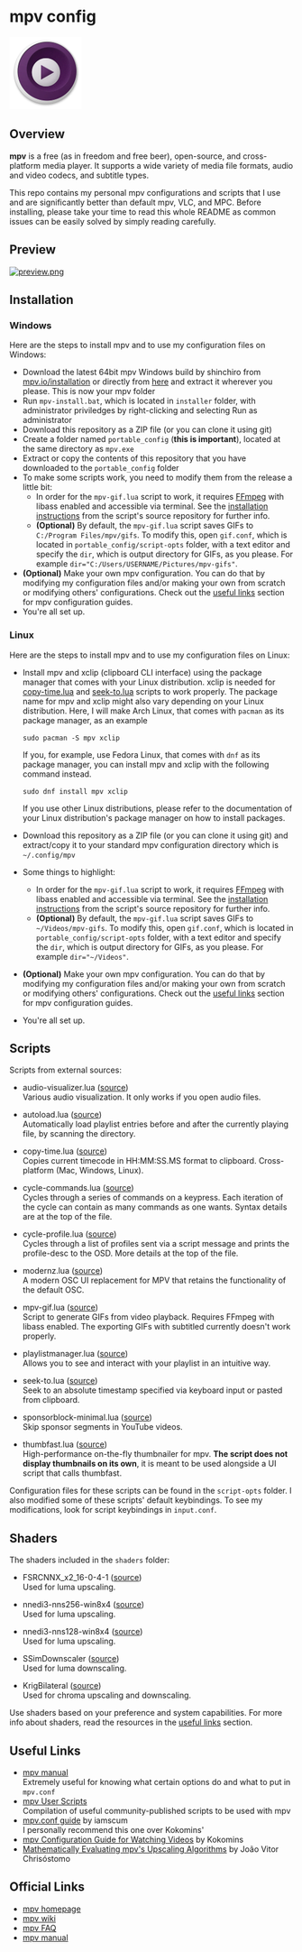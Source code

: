 # mpv config

![mpv logo](https://raw.githubusercontent.com/mpv-player/mpv.io/master/source/images/mpv-logo-128.png)

## Overview

**mpv** is a free (as in freedom and free beer), open-source, and cross-platform media player. It supports
a wide variety of media file formats, audio and video codecs, and subtitle types.

This repo contains my personal mpv configurations and scripts that I use and are significantly better than default mpv, VLC, and MPC. Before installing, please take your time to read this whole README as common issues can be easily solved by simply reading carefully.


## Preview

[![preview.png](https://i.postimg.cc/8zNHHPHy/preview.png)](https://postimg.cc/VdZnsw2M)

## Installation

### Windows

Here are the steps to install mpv and to use my configuration files on Windows:
* Download the latest 64bit mpv Windows build by shinchiro from [mpv.io/installation](https://mpv.io/installation/) or directly from [here](https://sourceforge.net/projects/mpv-player-windows/files/) and extract it wherever you please. This is now your mpv folder
* Run `mpv-install.bat`, which is located in `installer` folder, with administrator priviledges by right-clicking and selecting Run as administrator
* Download this repository as a ZIP file (or you can clone it using git)
* Create a folder named `portable_config` (**this is important**), located at the same directory as `mpv.exe`
* Extract or copy the contents of this repository that you have downloaded to the `portable_config` folder
* To make some scripts work, you need to modify them from the release a little bit:
  * In order for the `mpv-gif.lua` script to work, it requires [FFmpeg](https://ffmpeg.org/) with libass enabled and accessible via terminal. See the [installation instructions](https://github.com/Scheliux/mpv-gif-generator#installation) from the script's source repository for further info.
  * **(Optional)** By default, the `mpv-gif.lua` script saves GIFs to `C:/Program Files/mpv/gifs`. To modify this, open `gif.conf`, which is located in `portable_config/script-opts` folder, with a text editor and specify the `dir`, which is output directory for GIFs, as you please. For example `dir="C:/Users/USERNAME/Pictures/mpv-gifs"`.
* **(Optional)** Make your own mpv configuration. You can do that by modifying my configuration files and/or making your own from scratch or modifying others' configurations. Check out the [useful links](#useful-links) section for mpv configuration guides.
* You're all set up.

### Linux

Here are the steps to install mpv and to use my configuration files on Linux:

* Install mpv and xclip (clipboard CLI interface) using the package manager that comes with your Linux distribution. xclip is needed for [copy-time.lua](https://github.com/noelsimbolon/mpv-config/blob/linux/scripts/copy-time.lua) and [seek-to.lua](https://github.com/noelsimbolon/mpv-config/blob/linux/scripts/seek-to.lua) scripts to work properly. The package name for mpv and xclip might also vary depending on your Linux distribution. Here, I will make Arch Linux, that comes with `pacman` as its package manager, as an example
  
  ```
  sudo pacman -S mpv xclip
  ```

  If you, for example, use Fedora Linux, that comes with `dnf` as its package manager, you can install mpv and xclip with the following command instead.
  ```
  sudo dnf install mpv xclip
  ```

  If you use other Linux distributions, please refer to the documentation of your Linux distribution's package manager on how to install packages.

* Download this repository as a ZIP file (or you can clone it using git) and extract/copy it to your standard mpv configuration directory which is `~/.config/mpv`
* Some things to highlight:
  * In order for the `mpv-gif.lua` script to work, it requires [FFmpeg](https://ffmpeg.org/) with libass enabled and accessible via terminal. See the [installation instructions](https://github.com/Scheliux/mpv-gif-generator#installation) from the script's source repository for further info.
  * **(Optional)** By default, the `mpv-gif.lua` script saves GIFs to `~/Videos/mpv-gifs`. To modify this, open `gif.conf`, which is located in `portable_config/script-opts` folder, with a text editor and specify the `dir`, which is output directory for GIFs, as you please. For example `dir="~/Videos"`.
* **(Optional)** Make your own mpv configuration. You can do that by modifying my configuration files and/or making your own from scratch or modifying others' configurations. Check out the [useful links](#useful-links) section for mpv configuration guides.
* You're all set up.

## Scripts

Scripts from external sources:

* audio-visualizer.lua ([source](https://github.com/mfcc64/mpv-scripts#visualizerlua))\
  Various audio visualization. It only works if you open audio files.
  
* autoload.lua ([source](https://github.com/mpv-player/mpv/blob/master/TOOLS/lua/autoload.lua))\
  Automatically load playlist entries before and after the currently playing file, by scanning the directory.

* copy-time.lua ([source](https://github.com/linguisticmind/mpv-scripts/tree/master/copy-time))\
  Copies current timecode in HH:MM:SS.MS format to clipboard. Cross-platform (Mac, Windows, Linux).

* cycle-commands.lua ([source](https://github.com/CogentRedTester/mpv-scripts#cycle-commands))\
  Cycles through a series of commands on a keypress. Each iteration of the cycle can contain as many commands as one wants. Syntax details are at the top of the file.

* cycle-profile.lua ([source](https://github.com/CogentRedTester/mpv-scripts#cycle-profile))\
  Cycles through a list of profiles sent via a script message and prints the profile-desc to the OSD. More details at the top of the file.

* modernz.lua ([source](https://github.com/Samillion/ModernZ))\
  A modern OSC UI replacement for MPV that retains the functionality of the default OSC.

* mpv-gif.lua ([source](https://github.com/Scheliux/mpv-gif-generator))\
  Script to generate GIFs from video playback. Requires FFmpeg with libass enabled. The exporting GIFs with subtitled currently doesn't work properly.

* playlistmanager.lua ([source](https://github.com/jonniek/mpv-playlistmanager))\
  Allows you to see and interact with your playlist in an intuitive way.

* seek-to.lua ([source](https://github.com/dexeonify/mpv-config/blob/main/scripts/seek-to.lua))\
  Seek to an absolute timestamp specified via keyboard input or pasted from clipboard.

* sponsorblock-minimal.lua ([source](https://codeberg.org/jouni/mpv_sponsorblock_minimal))\
  Skip sponsor segments in YouTube videos.

* thumbfast.lua ([source](https://github.com/po5/thumbfast))\
  High-performance on-the-fly thumbnailer for mpv. **The script does not display thumbnails on its own**, it is meant to be used alongside a UI script that calls thumbfast.

Configuration files for these scripts can be found in the `script-opts` folder. I also modified some of these scripts' default keybindings. To see my modifications, look for script keybindings in `input.conf`.

## Shaders

The shaders included in the `shaders` folder:

* FSRCNNX_x2_16-0-4-1 ([source](https://github.com/igv/FSRCNN-TensorFlow/releases))\
  Used for luma upscaling.
  
* nnedi3-nns256-win8x4 ([source](https://github.com/bjin/mpv-prescalers/tree/master))\
  Used for luma upscaling.

* nnedi3-nns128-win8x4 ([source](https://github.com/bjin/mpv-prescalers/tree/master))\
  Used for luma upscaling.
  
* SSimDownscaler ([source](https://gist.github.com/igv))\
  Used for luma downscaling.

* KrigBilateral ([source](https://gist.github.com/igv))\
  Used for chroma upscaling and downscaling.

Use shaders based on your preference and system capabilities. For more info about shaders, read the resources in the [useful links](#useful-links) section.

## Useful Links

* [mpv manual](https://mpv.io/manual/master/)\
  Extremely useful for knowing what certain options do and what to put in `mpv.conf`
* [mpv User Scripts](https://github.com/mpv-player/mpv/wiki/User-Scripts)\
  Compilation of useful community-published scripts to be used with mpv
* [mpv.conf guide](https://iamscum.wordpress.com/guides/videoplayback-guide/mpv-conf/) by iamscum\
  I personally recommend this one over Kokomins'
* [mpv Configuration Guide for Watching Videos](https://kokomins.wordpress.com/2019/10/14/mpv-config-guide/) by Kokomins
* [Mathematically Evaluating mpv's Upscaling Algorithms](https://artoriuz.github.io/blog/mpv_upscaling.html) by João Vitor Chrisóstomo

## Official Links

* [mpv homepage](https://mpv.io/)  
* [mpv wiki](https://github.com/mpv-player/mpv/wiki)
* [mpv FAQ](https://github.com/mpv-player/mpv/wiki/FAQ)
* [mpv manual](https://mpv.io/manual/stable/)

